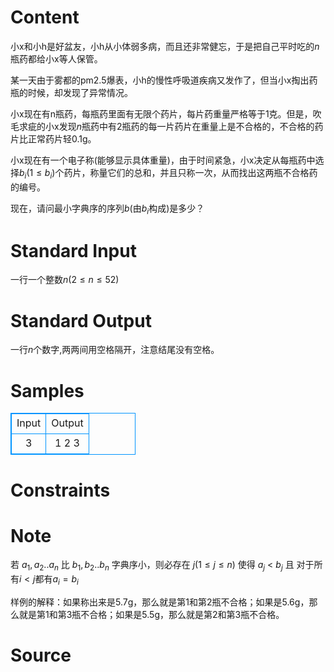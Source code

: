 
# Content

小x和小h是好盆友，小h从小体弱多病，而且还非常健忘，于是把自己平时吃的$n$瓶药都给小x等人保管。  

某一天由于雾都的pm2.5爆表，小h的慢性呼吸道疾病又发作了，但当小x掏出药瓶的时候，却发现了异常情况。  

小x现在有n瓶药，每瓶药里面有无限个药片，每片药重量严格等于1克。但是，吹毛求疵的小x发现$n$瓶药中有2瓶药的每一片药片在重量上是不合格的，不合格的药片比正常药片轻0.1g。  

小x现在有一个电子称$($能够显示具体重量$)$，由于时间紧急，小x决定从每瓶药中选择$b_i(1\le b_i)$个药片，称量它们的总和，并且只称一次，从而找出这两瓶不合格药的编号。

现在，请问最小字典序的序列$b($由$b_i$构成$)$是多少？

# Standard Input

一行一个整数$n(2\le n\le 52)$

# Standard Output

一行$n$个数字,两两间用空格隔开，注意结尾没有空格。

# Samples

<style>
        table,table tr th, table tr td { border:1px solid #0094ff; }
        table { width: 200px; min-height: 25px; line-height: 25px; text-align: center; border-collapse: collapse;}   
    </style>
<table>
	<tr>
		<td>Input</td>
		<td>Output</td>
	</tr>
<tr><td>3</td><td>1 2 3</td></tr></table>


# Constraints



# Note

若 $a_1,a_2 .. a_n$ 比 $b_1,b_2 .. b_n$ 字典序小，则必存在 $j (1\le j \le n)$ 使得 $a_j$ < $b_j$ 且 对于所有$i<j$都有$a_i = b_i$


样例的解释：如果称出来是5.7g，那么就是第1和第2瓶不合格；如果是5.6g，那么就是第1和第3瓶不合格；如果是5.5g，那么就是第2和第3瓶不合格。

# Source


